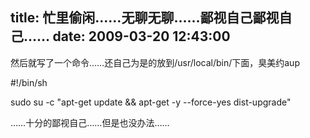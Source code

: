 title: 忙里偷闲……无聊无聊……鄙视自己鄙视自己……
date: 2009-03-20 12:43:00
---

&#28982;&#21518;&#23601;&#20889;&#20102;&#19968;&#20010;&#21629;&#20196;&#8230;&#8230;&#36824;&#33258;&#24049;&#20026;&#26159;&#30340;&#25918;&#21040;/usr/local/bin/&#19979;&#38754;&#65292;&#33261;&#32654;&#32422;aup

 #!/bin/sh

 sudo su -c &quot;apt-get update && apt-get -y --force-yes dist-upgrade&quot;

 &#8230;&#8230;&#21313;&#20998;&#30340;&#37145;&#35270;&#33258;&#24049;&#8230;&#8230;&#20294;&#26159;&#20063;&#27809;&#21150;&#27861;&#8230;&#8230;